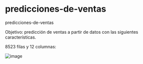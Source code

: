 # predicciones-de-ventas
predicciones-de-ventas

Objetivo: predicción de ventas a partir de datos con las siguientes características.

8523 filas y 12 columnas:

![image](https://user-images.githubusercontent.com/60327565/200555906-a10589fc-c5f5-4020-b941-3f7ecd87c2e1.png)



